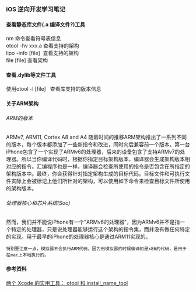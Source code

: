    
### iOS 逆向开发学习笔记
   
      
   
#### 查看静态库文件(.a 编译文件?)工具
nm 命令查看符号表信息   
otool -hv xxx.a 查看支持的架构   
lipo -info \[file]  查看支持的架构  
file \[file] 查看架构  
   
#### 查看.dylib等文件工具
使用otool -l \[file]   查看库支持的版本信息

   
     
   
#### 关于ARM架构
###### ARM的版本
ARMv7, ARM11, Cortex A8 and A4
随着时间的推移ARM架构推出了一系列不同的版本，每个版本都添加了一些新指令和改进，同时向后兼容前一个版本。第一台iPhone包含了一个实现了ARMv6的处理器，后来的设备包含了支持ARMv7的处理器。所以当你编译代码时，根据你指定目标架构版本，编译器会生成架构版本相对应的指令。汇编程序也是一样，编译器会检查所使用的指令是否包含在所指定的架构版本中。最终，你会获得针对指定架构生成的目标代码。目标文件和可执行文件实际上会被标记上他们所针对的架构，可以使用如下命令来检查目标文件所使用的架构版本。
   
###### 处理器核心和芯片系统(Soc)

然而，我们并不能说iPhone有一个"ARMv6的处理器"，因为ARMv6并不是指一个特定的处理器，只是说处理器能够运行这个架构的指令集，而并没有做任何特定的实现。用于最早的iPhone的处理器核心是通过ARM11实现的。

```
特别要注意一点，模拟器不会执行ARM代码，因为用模拟器的时候编译的是x86的代码，是用于在mac上本地执行的。
```
   
   

#### 参考资料   
[两个 Xcode 的实用工具： otool 和 install_name_tool](http://www.jianshu.com/p/193ba07dadcf)
